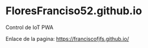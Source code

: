 # FloresFranciso52.github.io
Control de IoT PWA

Enlace de la pagina:
https://franciscofjfs.github.io/
